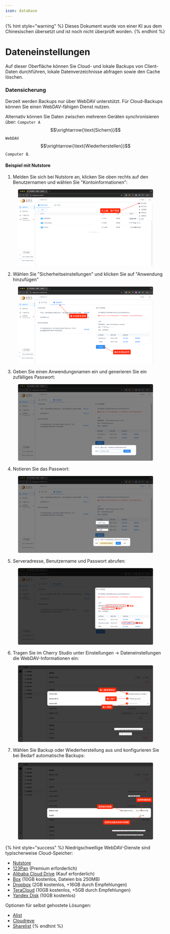 ```yaml
---
icon: database
---
```


{% hint style="warning" %}
Dieses Dokument wurde von einer KI aus dem Chinesischen übersetzt und ist noch nicht überprüft worden.
{% endhint %}

# Dateneinstellungen

Auf dieser Oberfläche können Sie Cloud- und lokale Backups von Client-Daten durchführen, lokale Datenverzeichnisse abfragen sowie den Cache löschen.

### Datensicherung

Derzeit werden Backups nur über WebDAV unterstützt. Für Cloud-Backups können Sie einen WebDAV-fähigen Dienst nutzen.

Alternativ können Sie Daten zwischen mehreren Geräten synchronisieren über: `Computer A` $$\xrightarrow{\text{Sichern}}$$ `WebDAV` $$\xrightarrow{\text{Wiederherstellen}}$$ `Computer B`.

#### Beispiel mit Nutstore

1. Melden Sie sich bei Nutstore an, klicken Sie oben rechts auf den Benutzernamen und wählen Sie "Kontoinformationen":

<figure><img src="../../../.gitbook/assets/image (39).png" alt=""><figcaption></figcaption></figure>

2. Wählen Sie "Sicherheitseinstellungen" und klicken Sie auf "Anwendung hinzufügen"

<figure><img src="../../../.gitbook/assets/image (40).png" alt=""><figcaption></figcaption></figure>

3. Geben Sie einen Anwendungsnamen ein und generieren Sie ein zufälliges Passwort:

<figure><img src="../../../.gitbook/assets/image (41).png" alt=""><figcaption></figcaption></figure>

4. Notieren Sie das Passwort:

<figure><img src="../../../.gitbook/assets/image (42).png" alt=""><figcaption></figcaption></figure>

5. Serveradresse, Benutzername und Passwort abrufen:

<figure><img src="../../../.gitbook/assets/image (43).png" alt=""><figcaption></figcaption></figure>

6. Tragen Sie im Cherry Studio unter Einstellungen → Dateneinstellungen die WebDAV-Informationen ein:

<figure><img src="../../../.gitbook/assets/image (48).png" alt=""><figcaption></figcaption></figure>

7. Wählen Sie Backup oder Wiederherstellung aus und konfigurieren Sie bei Bedarf automatische Backups:

<figure><img src="../../../.gitbook/assets/image (47).png" alt=""><figcaption></figcaption></figure>

{% hint style="success" %}
Niedrigschwellige WebDAV-Dienste sind typischerweise Cloud-Speicher:

* [Nutstore](https://www.jianguoyun.com/)
* [123Pan](https://www.123pan.com/) (Premium erforderlich)
* [Alibaba Cloud Drive](https://www.alipan.com/) (Kauf erforderlich)
* [Box](https://www.box.com/) (10GB kostenlos, Dateien bis 250MB)
* [Dropbox](https://www.dropbox.com/) (2GB kostenlos, +16GB durch Empfehlungen)
* [TeraCloud](https://teracloud.jp/en/) (10GB kostenlos, +5GB durch Empfehlungen)
* [Yandex Disk](https://disk.yandex.com/) (10GB kostenlos)

Optionen für selbst gehostete Lösungen:

* [Alist](https://alist.nn.ci/zh/)
* [Cloudreve](https://cloudreve.org/)
* [Sharelist](https://github.com/reruin/sharelist)
{% endhint %}